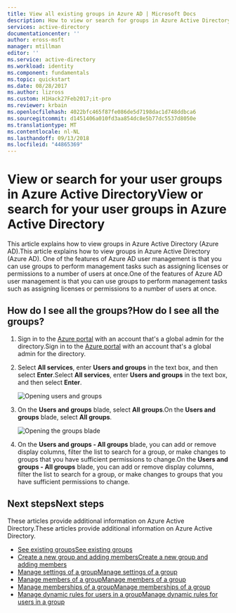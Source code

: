 ```yaml
---
title: View all existing groups in Azure AD | Microsoft Docs
description: How to view or search for groups in Azure Active Directory
services: active-directory
documentationcenter: ''
author: eross-msft
manager: mtillman
editor: ''
ms.service: active-directory
ms.workload: identity
ms.component: fundamentals
ms.topic: quickstart
ms.date: 08/28/2017
ms.author: lizross
ms.custom: H1Hack27Feb2017;it-pro
ms.reviewer: krbain
ms.openlocfilehash: 4022bfc465f87fe086de5d7198dac1d748ddbca6
ms.sourcegitcommit: d1451406a010fd3aa854dc8e5b77dc5537d8050e
ms.translationtype: MT
ms.contentlocale: nl-NL
ms.lasthandoff: 09/13/2018
ms.locfileid: "44865369"
---
```

# <a name="view-or-search-for-your-user-groups-in-azure-active-directory"></a><span data-ttu-id="b062f-103">View or search for your user groups in Azure Active Directory</span><span class="sxs-lookup"><span data-stu-id="b062f-103">View or search for your user groups in Azure Active Directory</span></span>
<span data-ttu-id="b062f-104">This article explains how to view groups in Azure Active Directory (Azure AD).</span><span class="sxs-lookup"><span data-stu-id="b062f-104">This article explains how to view groups in Azure Active Directory (Azure AD).</span></span> <span data-ttu-id="b062f-105">One of the features of Azure AD user management is that you can use groups to perform management tasks such as assigning licenses or permissions to a number of users at once.</span><span class="sxs-lookup"><span data-stu-id="b062f-105">One of the features of Azure AD user management is that you can use groups to perform management tasks such as assigning licenses or permissions to a number of users at once.</span></span>

## <a name="how-do-i-see-all-the-groups"></a><span data-ttu-id="b062f-106">How do I see all the groups?</span><span class="sxs-lookup"><span data-stu-id="b062f-106">How do I see all the groups?</span></span>
1. <span data-ttu-id="b062f-107">Sign in to the [Azure portal](https://portal.azure.com) with an account that's a global admin for the directory.</span><span class="sxs-lookup"><span data-stu-id="b062f-107">Sign in to the [Azure portal](https://portal.azure.com) with an account that's a global admin for the directory.</span></span>
2. <span data-ttu-id="b062f-108">Select **All services**, enter **Users and groups** in the text box, and then select **Enter**.</span><span class="sxs-lookup"><span data-stu-id="b062f-108">Select **All services**, enter **Users and groups** in the text box, and then select **Enter**.</span></span>

   ![Opening users and groups](./media/active-directory-groups-view-azure-portal/search-user-management.png)
3. <span data-ttu-id="b062f-110">On the **Users and groups** blade, select **All groups**.</span><span class="sxs-lookup"><span data-stu-id="b062f-110">On the **Users and groups** blade, select **All groups**.</span></span>

   ![Opening the groups blade](./media/active-directory-groups-view-azure-portal/view-groups-blade.png)
4. <span data-ttu-id="b062f-112">On the **Users and groups - All groups** blade, you can add or remove display columns, filter the list to search for a group, or make changes to groups that you have sufficient permissions to change.</span><span class="sxs-lookup"><span data-stu-id="b062f-112">On the **Users and groups - All groups** blade, you can add or remove display columns, filter the list to search for a group, or make changes to groups that you have sufficient permissions to change.</span></span>

## <a name="next-steps"></a><span data-ttu-id="b062f-113">Next steps</span><span class="sxs-lookup"><span data-stu-id="b062f-113">Next steps</span></span>
<span data-ttu-id="b062f-114">These articles provide additional information on Azure Active Directory.</span><span class="sxs-lookup"><span data-stu-id="b062f-114">These articles provide additional information on Azure Active Directory.</span></span>

* [<span data-ttu-id="b062f-115">See existing groups</span><span class="sxs-lookup"><span data-stu-id="b062f-115">See existing groups</span></span>](active-directory-groups-view-azure-portal.md)
* [<span data-ttu-id="b062f-116">Create a new group and adding members</span><span class="sxs-lookup"><span data-stu-id="b062f-116">Create a new group and adding members</span></span>](active-directory-groups-create-azure-portal.md)
* [<span data-ttu-id="b062f-117">Manage settings of a group</span><span class="sxs-lookup"><span data-stu-id="b062f-117">Manage settings of a group</span></span>](active-directory-groups-settings-azure-portal.md)
* [<span data-ttu-id="b062f-118">Manage members of a group</span><span class="sxs-lookup"><span data-stu-id="b062f-118">Manage members of a group</span></span>](active-directory-groups-members-azure-portal.md)
* [<span data-ttu-id="b062f-119">Manage memberships of a group</span><span class="sxs-lookup"><span data-stu-id="b062f-119">Manage memberships of a group</span></span>](active-directory-groups-membership-azure-portal.md)
* [<span data-ttu-id="b062f-120">Manage dynamic rules for users in a group</span><span class="sxs-lookup"><span data-stu-id="b062f-120">Manage dynamic rules for users in a group</span></span>](../users-groups-roles/groups-dynamic-membership.md)
